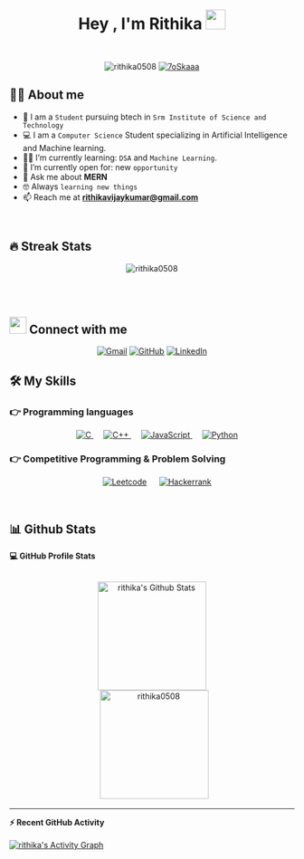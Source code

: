 <h1 align="center">Hey , I'm Rithika <img src="https://media.giphy.com/media/hvRJCLFzcasrR4ia7z/giphy.gif" width="35"></h1>



<br>

<p align="center"> 
	<img src="https://komarev.com/ghpvc/?username=rithika0508&label=Profile%20views&color=0e75b6&style=plastic" alt="rithika0508" /> 
	<a href = "https://commits.top/egypt.html" target="_blank">
		<img src="https://enfsgag3ayy6w9q.m.pipedream.net/&style=plastic" alt="7oSkaaa" target="_blank"/> 
	</a>
</p>


## :sassy_man:  About me
- :school: I am a `Student` pursuing btech in `Srm Institute of Science and Technology`
- :computer: I am a `Computer Science` Student specializing in Artificial Intelligence and Machine learning.
- :student: I’m currently learning: `DSA` and `Machine Learning`.
- :thinking: I’m currently open for: new `opportunity`
- 💬 Ask me about **MERN**
- :nerd_face: Always `learning new things`
- 📫 Reach me at **rithikavijaykumar@gmail.com**

<br>

## 🔥 Streak Stats

<p align="center"><img src="https://github-readme-streak-stats.herokuapp.com?user=rithika0508&theme=radical&hide_border=true&border_radius=5" alt="rithika0508" /></p>
<br>
<br>



## <img src="https://media.giphy.com/media/iY8CRBdQXODJSCERIr/giphy.gif" width="30px"> Connect with me
<p align="center">
	<a href="rithikavijaykumar@gmail.com"><img img src="https://img.shields.io/badge/gmail-%23EA4335.svg?style=plastic&logo=gmail&logoColor=white" alt="Gmail"/></a>
	<a href="https://github.com/rithika0508"><img src="https://img.shields.io/badge/github-%23181717.svg?style=plastic&logo=github&logoColor=white" alt="GitHub"/></a>
	<a href="https://www.linkedin.com/in/7oskaa/"><img src="https://img.shields.io/badge/linkedin-%230A66C2.svg?style=plastic&logo=linkedin&logoColor=white" alt="LinkedIn"/></a>
</p>




## 🛠️ My Skills

### 👉 Programming languages

<p align="center"> 
  &emsp; 
  <a href="https://www.cprogramming.com/" target="_blank"> 
    <img alt="C" src="https://img.shields.io/badge/C%20-%232370ED.svg?style=plastic&logo=c&logoColor=white">
  </a> 
  &emsp;
  <a href="https://www.w3schools.com/cpp/" target="_blank"> 
    <img alt="C++" src="https://img.shields.io/badge/C++%20-%2300599C.svg?style=plastic&logo=c%2B%2B&logoColor=white">
  </a> 
  &emsp;
  <a href="https://developer.mozilla.org/en-US/docs/Web/JavaScript" target="_blank"> 
     <img alt="JavaScript" src="https://img.shields.io/badge/JavaScript%20-%23F7DF1E.svg?style=plastic&logo=javascript&logoColor=black">
   </a>
  &emsp;
   <a href="https://www.python.org" target="_blank">
    <img alt="Python" src="https://img.shields.io/badge/Python%20-%2314354C.svg?style=plastic&logo=python&logoColor=white">
  </a>
</p>





 ### 👉 Competitive Programming & Problem Solving
 
<p align="center">
  &emsp;
    <a href="https://leetcode.com/rithika2002/"><img alt = "Leetcode" src="https://img.shields.io/badge/leetcode%20-%23FFA116.svg?style=plastic&logo=leetcode&logoColor=black" /></a>
  &emsp;
    <a href="https://www.hackerrank.com/rithika05?hr_r=1"><img alt = "Hackerrank" src="https://img.shields.io/badge/hackerrank-%232EC866.svg?style=plastic&logo=hackerrank&logoColor=white" /></a>
</p>


<br/>

## 📊 Github Stats



  <summary><b>💻 GitHub Profile Stats</b></summary>
  <br/>
  <p align="center">
    <a href="https://github.com/rithika0508/github-readme-stats"><img alt="rithika's Github Stats" src="https://github-readme-stats.vercel.app/api?username=rithika0508&show_icons=true&count_private=true&theme=algolia" height="192px"/></a>
<br/>
  &nbsp;
	  <img src="https://github-readme-stats.vercel.app/api/top-langs?username=rithika0508&langs_count=10&show_icons=true&locale=en&layout=compact&theme=algolia" alt="rithika0508" height="192px"/>
  <br/>

  </p>

----

  <summary><b>⚡ Recent GitHub Activity</b></summary>
  <br/>
   <a href="https://github.com/rithika0508"><img alt="rithika's Activity Graph" src="https://activity-graph.herokuapp.com/graph?username=rithika0508&custom_title=rithika0508's%20Contribution%20Graph&theme=react-dark" /></a>
  <br/>


<br/>

